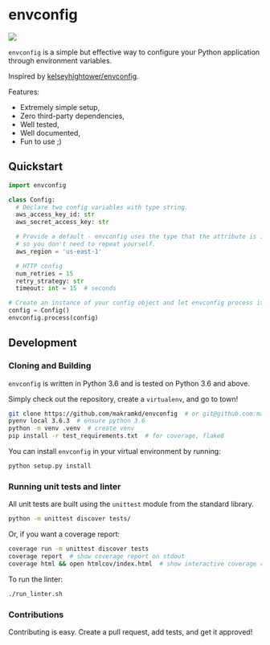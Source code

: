 # envconfig

![](https://github.com/makramkd/envconfig/workflows/envconfig%20Python%20package/badge.svg)

`envconfig` is a simple but effective way to configure your Python application through environment variables.

Inspired by [kelseyhightower/envconfig](https://github.com/kelseyhightower/envconfig).

Features:
* Extremely simple setup,
* Zero third-party dependencies,
* Well tested,
* Well documented,
* Fun to use ;)

## Quickstart

```python
import envconfig

class Config:
  # Declare two config variables with type string.
  aws_access_key_id: str
  aws_secret_access_key: str

  # Provide a default - envconfig uses the type that the attribute is initialized with
  # so you don't need to repeat yourself.
  aws_region = 'us-east-1'

  # HTTP config
  num_retries = 15
  retry_strategy: str
  timeout: int = 15  # seconds

# Create an instance of your config object and let envconfig process it!
config = Config()
envconfig.process(config)
```

## Development

### Cloning and Building

`envconfig` is written in Python 3.6 and is tested on Python 3.6 and above.

Simply check out the repository, create a `virtualenv`, and go to town!

```bash
git clone https://github.com/makramkd/envconfig  # or git@github.com:makramkd/envconfig.git if you prefer
pyenv local 3.6.3  # ensure python 3.6
python -m venv .venv  # create venv
pip install -r test_requirements.txt  # for coverage, flake8
```

You can install `envconfig` in your virtual environment by running:

```bash
python setup.py install
```

### Running unit tests and linter

All unit tests are built using the `unittest` module from the standard library.

```bash
python -m unittest discover tests/
```

Or, if you want a coverage report:

```bash
coverage run -m unittest discover tests
coverage report  # show coverage report on stdout
coverage html && open htmlcov/index.html  # show interactive coverage report in the browser
```

To run the linter:

```bash
./run_linter.sh
```

### Contributions

Contributing is easy. Create a pull request, add tests, and get it approved!
